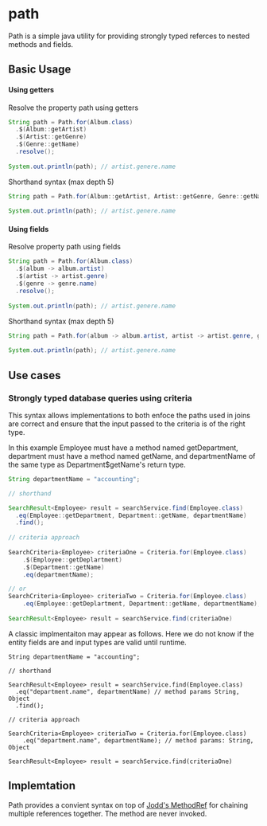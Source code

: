# path

Path is a simple java utility for providing strongly typed referces to nested methods and fields.

## Basic Usage

#### Using getters
Resolve the property path using getters

```java
String path = Path.for(Album.class)
  .$(Album::getArtist)
  .$(Artist::getGenre)
  .$(Genre::getName)
  .resolve();
  
System.out.println(path); // artist.genere.name
```

Shorthand syntax (max depth 5)

```java
String path = Path.for(Album::getArtist, Artist::getGenre, Genre::getName).resolve();
  
System.out.println(path); // artist.genere.name
```

#### Using fields
Resolve property path using fields

```java
String path = Path.for(Album.class)
  .$(album -> album.artist)
  .$(artist -> artist.genre)
  .$(genre -> genre.name)
  .resolve();
  
System.out.println(path); // artist.genere.name
```

Shorthand syntax (max depth 5)

```java
String path = Path.for(album -> album.artist, artist -> artist.genre, genre -> genre.name).resolve();
  
System.out.println(path); // artist.genere.name
```
## Use cases
### Strongly typed database queries using criteria

This syntax allows implementations to both enfoce the paths used in joins are correct and ensure that the input passed to the criteria is of the right type.

In this example Employee must have a method named getDepartment, department must have a method named getName, and
departmentName of the same type as Department$getName's return type.

```java
String departmentName = "accounting";

// shorthand

SearchResult<Employee> result = searchService.find(Employee.class)
  .eq(Employee::getDepartment, Department::getName, departmentName)
  .find();
 
// criteria approach
 
SearchCriteria<Employee> criteriaOne = Criteria.for(Employee.class)
    .$(Employee::getDeplartment)
    .$(Department::getName)
    .eq(departmentName);

// or
SearchCriteria<Employee> criteriaTwo = Criteria.for(Employee.class)
    .eq(Employee::getDeplartment, Department::getName, departmentName);
    
SearchResult<Employee> result = searchService.find(criteriaOne)
```

A classic implmentaiton may appear as follows. Here we do not know if the entity fields are and input types are valid until runtime. 

```javad
String departmentName = "accounting";

// shorthand

SearchResult<Employee> result = searchService.find(Employee.class)
  .eq("department.name", departmentName) // method params String, Object
  .find();
 
// criteria approach

SearchCriteria<Employee> criteriaTwo = Criteria.for(Employee.class)
    .eq("department.name", departmentName); // method params: String, Object
    
SearchResult<Employee> result = searchService.find(criteriaOne)
```

## Implemtation

Path provides a convient syntax on top of [Jodd's MethodRef](https://jodd.org/ref/methref.html) for chaining multiple references together. The method are never invoked.

